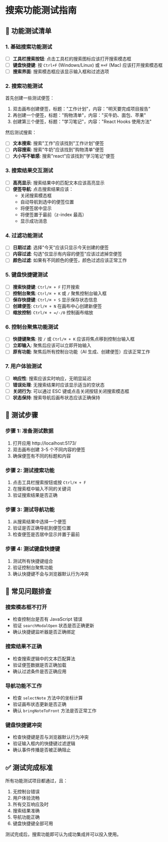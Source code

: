 # 搜索功能测试指南

## 🧪 功能测试清单

### 1. 基础搜索功能测试

- [ ] **工具栏搜索按钮**: 点击工具栏的搜索图标应该打开搜索模态框
- [ ] **键盘快捷键**: 按 `Ctrl+F` (Windows/Linux) 或 `⌘+F` (Mac) 应该打开搜索模态框
- [ ] **搜索界面**: 搜索模态框应该显示输入框和过滤选项

### 2. 搜索功能测试

首先创建一些测试便签：

1. 双击画布创建便签，标题："工作计划"，内容："明天要完成项目报告"
2. 再创建一个便签，标题："购物清单"，内容："买牛奶、面包、苹果"
3. 创建第三个便签，标题："学习笔记"，内容："React Hooks 使用方法"

然后测试搜索：

- [ ] **文本搜索**: 搜索"工作"应该找到"工作计划"便签
- [ ] **内容搜索**: 搜索"牛奶"应该找到"购物清单"便签
- [ ] **大小写不敏感**: 搜索"react"应该找到"学习笔记"便签

### 3. 搜索结果交互测试

- [ ] **高亮显示**: 搜索结果中的匹配文本应该高亮显示
- [ ] **便签导航**: 点击搜索结果应该：
  - 关闭搜索模态框
  - 自动导航到选中的便签位置
  - 将便签居中显示
  - 将便签置于最前（z-index 最高）
  - 显示成功消息

### 4. 过滤功能测试

- [ ] **日期过滤**: 选择"今天"应该只显示今天创建的便签
- [ ] **内容过滤**: 勾选"仅显示有内容的便签"应该过滤掉空便签
- [ ] **颜色过滤**: 如果有不同颜色的便签，颜色过滤应该正常工作

### 5. 键盘快捷键测试

- [ ] **搜索快捷键**: `Ctrl/⌘ + F` 打开搜索
- [ ] **控制台聚焦**: `Ctrl/⌘ + K` 或 `/` 聚焦控制台输入框
- [ ] **保存快捷键**: `Ctrl/⌘ + S` 显示保存状态信息
- [ ] **创建便签**: `Ctrl/⌘ + N` 在画布中心创建新便签
- [ ] **缩放控制**: `Ctrl/⌘ + =/-/0` 控制画布缩放

### 6. 控制台聚焦功能测试

- [ ] **快捷键聚焦**: 按 `/` 或 `Ctrl/⌘ + K` 应该将焦点移到控制台输入框
- [ ] **立即输入**: 聚焦后应该可以立即开始输入
- [ ] **原有功能**: 聚焦后所有控制台功能（AI 生成、创建便签）应该正常工作

### 7. 用户体验测试

- [ ] **响应性**: 搜索应该实时响应，无明显延迟
- [ ] **错误处理**: 无搜索结果时应该显示适当的空状态
- [ ] **关闭行为**: 可以通过 ESC 键或点击关闭按钮关闭搜索模态框
- [ ] **状态保持**: 搜索导航后画布状态应该正确保持

## 🔧 测试步骤

### 步骤 1: 准备测试数据

1. 打开应用 http://localhost:5173/
2. 双击画布创建 3-5 个不同内容的便签
3. 确保便签有不同的标题和内容

### 步骤 2: 测试搜索功能

1. 点击工具栏搜索按钮或按 `Ctrl/⌘ + F`
2. 在搜索框中输入不同的关键词
3. 验证搜索结果是否正确

### 步骤 3: 测试导航功能

1. 从搜索结果中选择一个便签
2. 验证是否正确导航到便签位置
3. 检查便签是否居中显示并置于最前

### 步骤 4: 测试键盘快捷键

1. 测试所有快捷键组合
2. 验证控制台聚焦功能
3. 确认快捷键不会与浏览器默认行为冲突

## 🐛 常见问题排查

### 搜索模态框不打开

- 检查控制台是否有 JavaScript 错误
- 验证 `searchModalOpen` 状态是否正确更新
- 确认快捷键监听器是否正确绑定

### 搜索结果不正确

- 检查搜索逻辑中的文本匹配算法
- 验证便签数据是否正确加载
- 确认过滤条件是否正确应用

### 导航功能不工作

- 检查 `selectNote` 方法中的坐标计算
- 验证画布状态更新是否正确
- 确认 `bringNoteToFront` 方法是否正常工作

### 键盘快捷键冲突

- 检查快捷键是否与浏览器默认行为冲突
- 验证输入框内的快捷键过滤逻辑
- 确认事件传播是否被正确阻止

## ✅ 测试完成标准

所有功能测试项目都通过，且：

1. 无控制台错误
2. 用户体验流畅
3. 所有交互响应及时
4. 搜索结果准确
5. 导航功能正确
6. 键盘快捷键全部可用

测试完成后，搜索功能即可认为成功集成并可以投入使用。
